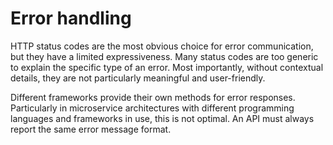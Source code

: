 # Error handling

HTTP status codes are the most obvious choice for error communication, but they have a limited expressiveness. Many status codes are too generic to explain the specific type of an error. Most importantly, without contextual details, they are not particularly meaningful and user-friendly.

Different frameworks provide their own methods for error responses. Particularly in microservice architectures with different programming languages and frameworks in use, this is not optimal. An API must always report the same error message format.